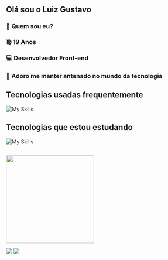 ## Olá sou o Luiz Gustavo

### 🔎 Quem sou eu?
### ♍ 19 Anos 
### 💻 Desenvolvedor Front-end
### 📘 Adoro me manter antenado no mundo da tecnologia

##

## Tecnologias usadas frequentemente
![My Skills](https://skillicons.dev/icons?i=js,html,css,bootstrap,wordpress,figma,git)

## Tecnologias que estou estudando

![My Skills](https://skillicons.dev/icons?i=mysql,react,ts,java,postman)

##

<img height='240em' src='https://github-readme-streak-stats.herokuapp.com?user=Yato0v&theme=midnight-purple&border_radius=10'/>

<div>
  
  <a  href="https://www.linkedin.com/in/luiz-gustavo-da-silva-aab547222" target="_blank"><img src="https://img.shields.io/badge/-LinkedIn-%230077B5?style=for-the-badge&logo=linkedin&logoColor=white" target="_blank"></a> 
  <a href = "mailto:yatodev098@gmail.com"><img src="https://img.shields.io/badge/-Gmail-%23333?style=for-the-badge&logo=gmail&logoColor=white" target="_blank"></a>
  
</div>

